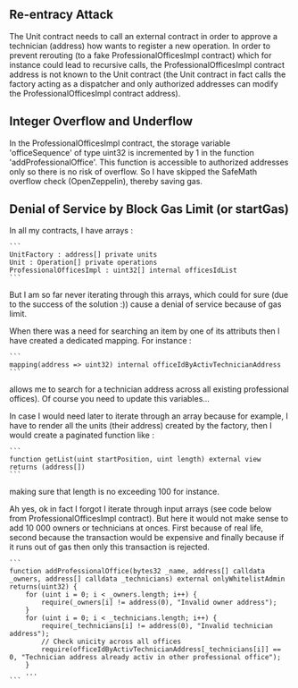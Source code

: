 ## Re-entracy Attack
The Unit contract needs to call an external contract in order to approve a technician (address) how wants to register a new operation. In order to prevent rerouting (to a fake ProfessionalOfficesImpl contract) which for instance could lead to recursive calls, the ProfessionalOfficesImpl contract address is not known to the Unit contract (the Unit contract in fact calls the factory acting as a dispatcher and only authorized addresses can modify the ProfessionalOfficesImpl contract address).

## Integer Overflow and Underflow
In the ProfessionalOfficesImpl contract, the storage variable 'officeSequence' of type uint32 is incremented by 1 in the function 'addProfessionalOffice'. This function is accessible to authorized addresses only so there is no risk of overflow. So I have skipped the SafeMath overflow check (OpenZeppelin), thereby saving gas.

## Denial of Service by Block Gas Limit (or startGas)
In all my contracts, I have arrays :

    ```
    UnitFactory : address[] private units
    Unit : Operation[] private operations
    ProfessionalOfficesImpl : uint32[] internal officesIdList
    ```
But I am so far never iterating through this arrays, which could for sure (due to the success of the solution :)) cause a denial of service because of gas limit.

When there was a need for searching an item by one of its attributs then I have created a dedicated mapping. For instance :

    ```
    mapping(address => uint32) internal officeIdByActivTechnicianAddress
    ```
allows me to search for a technician address across all existing professional offices). Of course you need to update this variables...

In case I would need later to iterate through an array because for example, I have to render all the units (their address) created by the factory, then I would create a paginated function like :

    ```
    function getList(uint startPosition, uint length) external view returns (address[])
    ```
making sure that length is no exceeding 100 for instance.

Ah yes, ok in fact I forgot I iterate through input arrays (see code below from ProfessionalOfficesImpl contract). But here it would not make sense to add 10 000 owners or technicians at onces. First because of real life, second because the transaction would be expensive and finally because if it runs out of gas then only this transaction is rejected.

    ```
    function addProfessionalOffice(bytes32 _name, address[] calldata _owners, address[] calldata _technicians) external onlyWhitelistAdmin returns(uint32) {
        for (uint i = 0; i < _owners.length; i++) {
            require(_owners[i] != address(0), "Invalid owner address");
        }
        for (uint i = 0; i < _technicians.length; i++) {
            require(_technicians[i] != address(0), "Invalid technician address");
            // Check unicity across all offices
            require(officeIdByActivTechnicianAddress[_technicians[i]] == 0, "Technician address already activ in other professional office");
        }
        ...
    ```


  


